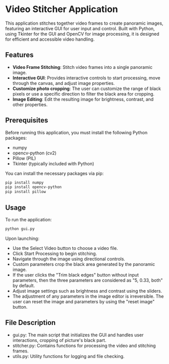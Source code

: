 # Video Stitcher Application

This application stitches together video frames to create panoramic images, featuring an interactive GUI for user input and control. Built with Python, using Tkinter for the GUI and OpenCV for image processing, it is designed for efficient and accessible video handling.

## Features

- **Video Frame Stitching**: Stitch video frames into a single panoramic image.
- **Interactive GUI**: Provides interactive controls to start processing, move through the canvas, and adjust image properties.
- **Customize photo cropping**: The user can customize the range of black pixels or use a specific direction to filter the black area for cropping.
- **Image Editing**: Edit the resulting image for brightness, contrast, and other properties.

## Prerequisites

Before running this application, you must install the following Python packages:
- numpy
- opencv-python (cv2)
- Pillow (PIL)
- Tkinter (typically included with Python)

You can install the necessary packages via pip:

```bash
pip install numpy
pip install opencv-python 
pip install pillow
```

## Usage

To run the application:
```bash
python gui.py
```
Upon launching:

- Use the Select Video button to choose a video file.
- Click Start Processing to begin stitching.
- Navigate through the image using directional controls.
- Custom parameters crop the black area generated by the panoramic image.
- If the user clicks the "Trim black edges" button without input parameters, then the three parameters are considered as "5, 0.33, both" by default.
- Adjust image settings such as brightness and contrast using the sliders.
- The adjustment of any parameters in the image editor is irreversible. The user can reset the image and parameters by using the "reset image" button.

## File Description
- gui.py: The main script that initializes the GUI and handles user interactions, cropping of picture's black part.
- stitcher.py: Contains functions for processing the video and stitching frames.
- utils.py: Utility functions for logging and file checking.